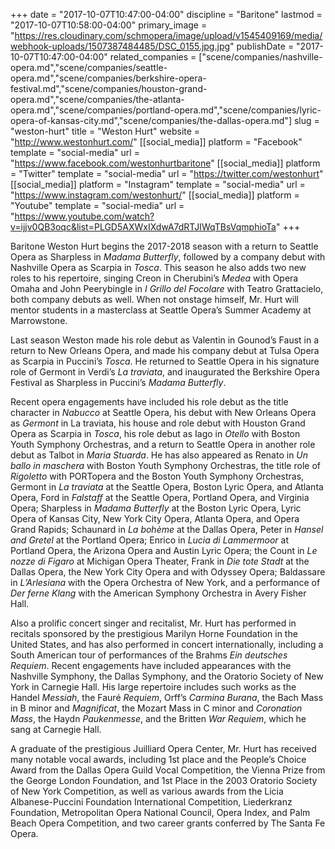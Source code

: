 +++
date = "2017-10-07T10:47:00-04:00"
discipline = "Baritone"
lastmod = "2017-10-07T10:58:00-04:00"
primary_image = "https://res.cloudinary.com/schmopera/image/upload/v1545409169/media/webhook-uploads/1507387484485/DSC_0155.jpg.jpg"
publishDate = "2017-10-07T10:47:00-04:00"
related_companies = ["scene/companies/nashville-opera.md","scene/companies/seattle-opera.md","scene/companies/berkshire-opera-festival.md","scene/companies/houston-grand-opera.md","scene/companies/the-atlanta-opera.md","scene/companies/portland-opera.md","scene/companies/lyric-opera-of-kansas-city.md","scene/companies/the-dallas-opera.md"]
slug = "weston-hurt"
title = "Weston Hurt"
website = "http://www.westonhurt.com/"
[[social_media]]
platform = "Facebook"
template = "social-media"
url = "https://www.facebook.com/westonhurtbaritone"
[[social_media]]
platform = "Twitter"
template = "social-media"
url = "https://twitter.com/westonhurt"
[[social_media]]
platform = "Instagram"
template = "social-media"
url = "https://www.instagram.com/westonhurt/"
[[social_media]]
platform = "Youtube"
template = "social-media"
url = "https://www.youtube.com/watch?v=ijjv0QB3oqc&list=PLGD5AXWxIXdwA7dRTJIWqTBsVqmphioTa"
+++

Baritone Weston Hurt begins the 2017-2018 season with a return to Seattle Opera as Sharpless in *Madama Butterfly*, followed by a company debut with Nashville Opera as Scarpia in *Tosca*. This season he also adds two new roles to his repertoire, singing Creon in Cherubini’s *Medea* with Opera Omaha and John Peerybingle in *I Grillo del Focolare* with Teatro Grattacielo, both company debuts as well. When not onstage himself, Mr. Hurt will mentor students in a masterclass at Seattle Opera’s Summer Academy at Marrowstone.

Last season Weston made his role debut as Valentin in Gounod’s Faust in a return to New Orleans Opera, and made his company debut at Tulsa Opera as Scarpia in Puccini’s *Tosca*. He returned to Seattle Opera in his signature role of Germont in Verdi’s *La traviata*, and inaugurated the Berkshire Opera Festival as Sharpless in Puccini’s *Madama Butterfly*.

Recent opera engagements have included his role debut as the title character in *Nabucco* at Seattle Opera, his debut with New Orleans Opera as *Germont* in La traviata, his house and role debut with Houston Grand Opera as Scarpia in *Tosca*, his role debut as Iago in *Otello* with Boston Youth Symphony Orchestras, and a return to Seattle Opera in another role debut as Talbot in *Maria Stuarda*. He has also appeared as Renato in *Un ballo in maschera* with Boston Youth Symphony Orchestras, the title role of *Rigoletto* with PORTopera and the Boston Youth Symphony Orchestras, Germont in *La traviata* at the Seattle Opera, Boston Lyric Opera, and Atlanta Opera, Ford in *Falstaff* at the Seattle Opera, Portland Opera, and Virginia Opera; Sharpless in *Madama Butterfly* at the Boston Lyric Opera, Lyric Opera of Kansas City, New York City Opera, Atlanta Opera, and Opera Grand Rapids; Schaunard in *La bohème* at the Dallas Opera, Peter in *Hansel and Gretel* at the Portland Opera; Enrico in *Lucia di Lammermoor* at Portland Opera, the Arizona Opera and Austin Lyric Opera; the Count in *Le nozze di Figaro* at Michigan Opera Theater, Frank in *Die tote Stadt* at the Dallas Opera, the New York City Opera and with Odyssey Opera; Baldassare in *L’Arlesiana* with the Opera Orchestra of New York, and a performance of *Der ferne Klang* with the American Symphony Orchestra in Avery Fisher Hall.

Also a prolific concert singer and recitalist, Mr. Hurt has performed in recitals sponsored by the prestigious Marilyn Horne Foundation in the United States, and has also performed in concert internationally, including a South American tour of performances of the Brahms *Ein deutsches Requiem*. Recent engagements have included appearances with the Nashville Symphony, the Dallas Symphony, and the Oratorio Society of New York in Carnegie Hall. His large repertoire includes such works as the Handel *Messiah*, the Fauré *Requiem*, Orff’s *Carmina Burana*, the Bach Mass in B minor and *Magnificat*, the Mozart Mass in C minor and *Coronation Mass*, the Haydn *Paukenmesse*, and the Britten *War Requiem*, which he sang at Carnegie Hall.

A graduate of the prestigious Juilliard Opera Center, Mr. Hurt has received many notable vocal awards, including 1st place and the People’s Choice Award from the Dallas Opera Guild Vocal Competition, the Vienna Prize from the George London Foundation, and 1st Place in the 2003 Oratorio Society of New York Competition, as well as various awards from the Licia Albanese-Puccini Foundation International Competition, Liederkranz Foundation, Metropolitan Opera National Council, Opera Index, and Palm Beach Opera Competition, and two career grants conferred by The Santa Fe Opera.
